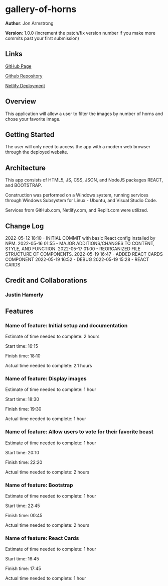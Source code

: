 # gallery-of-horns

**Author**: Jon Armstrong

**Version**: 1.0.0 (increment the patch/fix version number if you make more commits past your first submission)

## Links
[GitHub Page](https://jonarmstrong-github.github.io/gallery-of-horns/)

[Github Repository](https://github.com/jonarmstrong-github/gallery-of-horns)

[Netlify Deployment](https://thunderous-smakager-8219c8.netlify.app/)

## Overview
This application will allow a user to filter the images by number of horns and chose your favorite image.
<!-- Provide a high level overview of what this application is and why you are building it, beyond the fact that it's an assignment for this class. (i.e. What's your problem domain?) -->

## Getting Started
The user will only need to access the app with a modern web browser through the deployed website.
<!-- What are the steps that a user must take in order to build this app on their own machine and get it running? -->

## Architecture
This app consists of HTML5, JS, CSS, JSON, and NodeJS packages REACT, and BOOTSTRAP.

Construction was performed on a Windows system, running services through Windows Subsystem for Linux - Ubuntu, and Visual Studio Code.

Services from GitHub.com, Netlify.com, and Replit.com were utilized.

<!-- Provide a detailed description of the application design. What technologies (languages, libraries, etc) you're using, and any other relevant design information. -->

## Change Log
2022-05-12 18:10 - INITIAL COMMIT with basic React config installed by NPM.
2022-05-16 01:55 - MAJOR ADDITIONS/CHANGES TO CONTENT, STYLE, AND FUNCTION.
2022-05-17 01:00 - REORGANIZED FILE STRUCTURE OF COMPONENTS.
2022-05-19 16:47 - ADDED REACT CARDS COMPONENT
2022-05-19 16:52 - DEBUG
2022-05-19 15:28 - REACT CARDS

<!-- Use this area to document the iterative changes made to your application as each feature is successfully implemented. Use time stamps. Here's an example:

01-01-2001 4:59pm - Application now has a fully-functional express server, with a GET route for the location resource. -->

## Credit and Collaborations
### Justin Hamerly
<!-- Give credit (and a link) to other people or resources that helped you build this application. -->

## Features
### Name of feature: Initial setup and documentation

Estimate of time needed to complete: 2 hours

Start time: 16:15

Finish time: 18:10

Actual time needed to complete: 2.1 hours

### Name of feature: Display images

Estimate of time needed to complete: 1 hour

Start time: 18:30

Finish time: 19:30

Actual time needed to complete: 1 hour

### Name of feature: Allow users to vote for their favorite beast

Estimate of time needed to complete: 1 hour

Start time: 20:10

Finish time: 22:20

Actual time needed to complete: 2 hours

### Name of feature: Bootstrap

Estimate of time needed to complete: 1 hour

Start time: 22:45

Finish time: 00:45

Actual time needed to complete: 2 hours

### Name of feature: React Cards

Estimate of time needed to complete: 1 hour

Start time: 16:45

Finish time: 17:45

Actual time needed to complete: 1 hour

